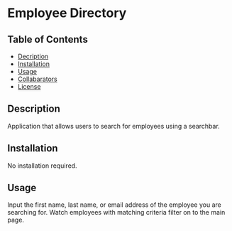 # Employee Directory


## Table of Contents

* [Decription](#description)
* [Installation](#installation)
* [Usage](#usage)
* [Collabarators](#collabarators)
* [License](#licenses)

## Description
Application that allows users to search for employees using a searchbar.

## Installation
No installation required.

## Usage
Input the first name, last name, or email address of the employee you are searching for.  Watch employees with matching criteria filter on to the main page.
